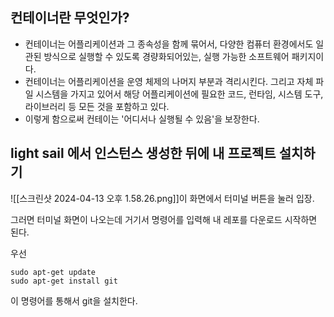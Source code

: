 ## 컨테이너란 무엇인가? 

- 컨테이너는 어플리케이션과 그 종속성을 함께 묶어서, 다양한 컴퓨터 환경에서도 일관된 방식으로 실행할 수 있도록 경량화되어있는, 실행 가능한 소프트웨어 패키지이다. 
- 컨테이너는 어플리케이션을 운영 체제의 나머지 부분과 격리시킨다. 그리고 자체 파일 시스템을 가지고 있어서 해당 어플리케이션에 필요한 코드, 런타임, 시스템 도구, 라이브러리 등 모든 것을 포함하고 있다. 
- 이렇게 함으로써 컨테이는 '어디서나 실행될 수 있음'을 보장한다. 


## light sail 에서 인스턴스 생성한 뒤에 내 프로젝트 설치하기

![[스크린샷 2024-04-13 오후 1.58.26.png]]이 화면에서 터미널 버튼을 눌러 입장. 

그러면 터미널 화면이 나오는데 거기서 명령어를 입력해 내 레포를 다운로드 시작하면 된다. 

우선 
```
sudo apt-get update
sudo apt-get install git
```

이 명령어를 통해서 git을 설치한다. 